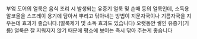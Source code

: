 부엌 도어의 얼룩은 음식 조리 시 발생되는 유증기 얼룩 및 손때 등의 얼룩인데, 소독용 알코올을 스프레이 용기에 담아서 뿌리고 닦아내는 방법이 지문자국이나 기름자국을 지우는데 효과가 좋습니다.(얼룩제거 및 소독 효과도 있습니다) 오랫동안 쌓인 유증기(기름) 얼룩은 잘 지워지지 않기 때문에 평소에 보이는 즉시 닦아 주는게 좋습니다